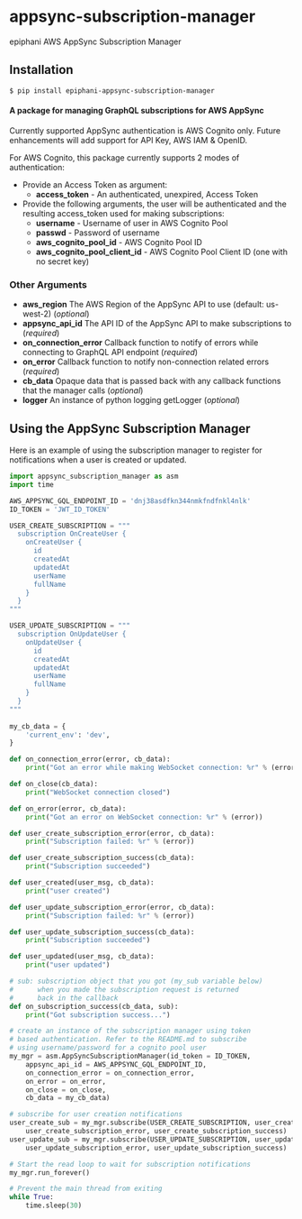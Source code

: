 # appsync-subscription-manager
epiphani AWS AppSync Subscription Manager

## Installation
```
$ pip install epiphani-appsync-subscription-manager
```

#### A package for managing GraphQL subscriptions for AWS AppSync

Currently supported AppSync authentication is AWS Cognito only.  Future enhancements will add support for
API Key, AWS IAM & OpenID.

For AWS Cognito, this package currently supports 2 modes of authentication:
- Provide an Access Token as argument:
  - **access_token** - An authenticated, unexpired, Access Token
- Provide the following arguments, the user will be authenticated and the resulting access_token used for making subscriptions:
  - **username** - Username of user in AWS Cognito Pool
  - **passwd** - Password of username
  - **aws_cognito_pool_id** - AWS Cognito Pool ID
  - **aws_cognito_pool_client_id** - AWS Cognito Pool Client ID (one with no secret key)

### Other Arguments
- **aws_region** The AWS Region of the AppSync API to use (default: us-west-2) (_optional_)
- **appsync_api_id** The API ID of the AppSync API to make subscriptions to (_required_)
- **on_connection_error** Callback function to notify of errors while connecting to GraphQL API endpoint (_required_)
- **on_error** Callback function to notify non-connection related errors (_required_)
- **cb_data** Opaque data that is passed back with any callback functions that the manager calls (_optional_)
- **logger** An instance of python logging getLogger (_optional_)


## Using the AppSync Subscription Manager

Here is an example of using the subscription manager to register for notifications when a user is created or updated.

```python
import appsync_subscription_manager as asm
import time

AWS_APPSYNC_GQL_ENDPOINT_ID = 'dnj38asdfkn344nmkfndfnkl4nlk'
ID_TOKEN = 'JWT_ID_TOKEN'

USER_CREATE_SUBSCRIPTION = """
  subscription OnCreateUser {
    onCreateUser {
      id
      createdAt
      updatedAt
      userName
      fullName
    }
  }
"""

USER_UPDATE_SUBSCRIPTION = """
  subscription OnUpdateUser {
    onUpdateUser {
      id
      createdAt
      updatedAt
      userName
      fullName
    }
  }
"""
      
my_cb_data = {
    'current_env': 'dev',
}

def on_connection_error(error, cb_data):
    print("Got an error while making WebSocket connection: %r" % (error))

def on_close(cb_data):
    print("WebSocket connection closed")

def on_error(error, cb_data):
    print("Got an error on WebSocket connection: %r" % (error))

def user_create_subscription_error(error, cb_data):
    print("Subscription failed: %r" % (error))

def user_create_subscription_success(cb_data):
    print("Subscription succeeded")

def user_created(user_msg, cb_data):
    print("user created")

def user_update_subscription_error(error, cb_data):
    print("Subscription failed: %r" % (error))

def user_update_subscription_success(cb_data):
    print("Subscription succeeded")

def user_updated(user_msg, cb_data):
    print("user updated")

# sub: subscription object that you got (my_sub variable below)
#      when you made the subscription request is returned
#      back in the callback
def on_subscription_success(cb_data, sub):
    print("Got subscription success...")

# create an instance of the subscription manager using token
# based authentication. Refer to the README.md to subscribe
# using username/password for a cognito pool user
my_mgr = asm.AppSyncSubscriptionManager(id_token = ID_TOKEN,
    appsync_api_id = AWS_APPSYNC_GQL_ENDPOINT_ID,
    on_connection_error = on_connection_error,
    on_error = on_error,
    on_close = on_close,
    cb_data = my_cb_data)

# subscribe for user creation notifications
user_create_sub = my_mgr.subscribe(USER_CREATE_SUBSCRIPTION, user_created,
    user_create_subscription_error, user_create_subscription_success)
user_update_sub = my_mgr.subscribe(USER_UPDATE_SUBSCRIPTION, user_updated,
    user_update_subscription_error, user_update_subscription_success)

# Start the read loop to wait for subscription notifications
my_mgr.run_forever()

# Prevent the main thread from exiting
while True:
    time.sleep(30)
```

